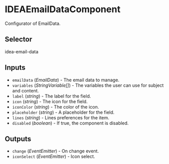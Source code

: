 # IDEAEmailDataComponent

Configurator of EmailData.

## Selector

idea-email-data

## Inputs

- `emailData` (*EmailData*) - The email data to manage.
- `variables` (*StringVariable[]*) - The variables the user can use for subject and content.
- `label` (*string*) - The label for the field.
- `icon` (*string*) - The icon for the field.
- `iconColor` (*string*) - The color of the icon.
- `placeholder` (*string*) - A placeholder for the field.
- `lines` (*string*) - Lines preferences for the item.
- `disabled` (*boolean*) - If true, the component is disabled.

## Outputs

- `change` (*EventEmitter<void>*) - On change event.
- `iconSelect` (*EventEmitter<void>*) - Icon select.
